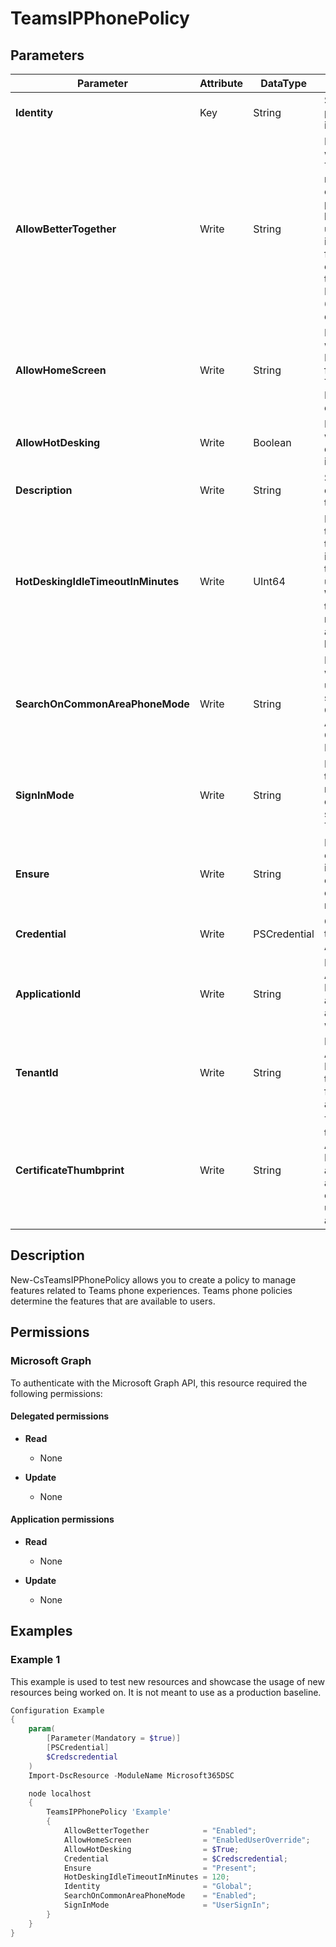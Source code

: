 ﻿# TeamsIPPhonePolicy

## Parameters

| Parameter | Attribute | DataType | Description | Allowed Values |
| --- | --- | --- | --- | --- |
| **Identity** | Key | String | Specifies the policy instance name | |
| **AllowBetterTogether** | Write | String | Determines whether Better Together mode is enabled, phones can lock and unlock in an integrated fashion when connected to their Windows PC running a 64-bit Teams desktop client. | `Enabled`, `Disabled` |
| **AllowHomeScreen** | Write | String | Determines whether the Home Screen feature of the Teams IP Phones is enabled. | `Enabled`, `EnabledUserOverride`, `Disabled` |
| **AllowHotDesking** | Write | Boolean | Determines whether hot desking mode is enabled. | |
| **Description** | Write | String | Specifies the description of the policy | |
| **HotDeskingIdleTimeoutInMinutes** | Write | UInt64 | Determines the idle timeout value in minutes for the signed in user account. When the timeout is reached, the account is logged out. | |
| **SearchOnCommonAreaPhoneMode** | Write | String | Determines whether a user can search the Global Address List in Common Area Phone Mode. | `Enabled`, `Disabled` |
| **SignInMode** | Write | String | Determines the sign in mode for the device when signing in to Teams. | `UserSignIn`, `CommonAreaPhoneSignIn`, `MeetingSignIn` |
| **Ensure** | Write | String | Present ensures the instance exists, absent ensures it is removed. | `Present`, `Absent` |
| **Credential** | Write | PSCredential | Credentials of the workload's Admin | |
| **ApplicationId** | Write | String | Id of the Azure Active Directory application to authenticate with. | |
| **TenantId** | Write | String | Id of the Azure Active Directory tenant used for authentication. | |
| **CertificateThumbprint** | Write | String | Thumbprint of the Azure Active Directory application's authentication certificate to use for authentication. | |


## Description

New-CsTeamsIPPhonePolicy allows you to create a policy to manage features related to Teams phone experiences. Teams phone policies determine the features that are available to users.

## Permissions

### Microsoft Graph

To authenticate with the Microsoft Graph API, this resource required the following permissions:

#### Delegated permissions

- **Read**

    - None

- **Update**

    - None

#### Application permissions

- **Read**

    - None

- **Update**

    - None

## Examples

### Example 1

This example is used to test new resources and showcase the usage of new resources being worked on.
It is not meant to use as a production baseline.

```powershell
Configuration Example
{
    param(
        [Parameter(Mandatory = $true)]
        [PSCredential]
        $Credscredential
    )
    Import-DscResource -ModuleName Microsoft365DSC

    node localhost
    {
        TeamsIPPhonePolicy 'Example'
        {
            AllowBetterTogether            = "Enabled";
            AllowHomeScreen                = "EnabledUserOverride";
            AllowHotDesking                = $True;
            Credential                     = $Credscredential;
            Ensure                         = "Present";
            HotDeskingIdleTimeoutInMinutes = 120;
            Identity                       = "Global";
            SearchOnCommonAreaPhoneMode    = "Enabled";
            SignInMode                     = "UserSignIn";
        }
    }
}
```

